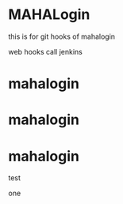 # MAHALogin
this is for git hooks  of mahalogin

web hooks call jenkins








# mahalogin
# mahalogin
# mahalogin
test

one
